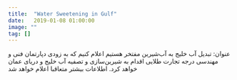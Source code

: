 ```yaml
---
title:  "Water Sweetening in Gulf" 
date:   2019-01-08 01:00:00
image: ""
tag: []
---
```

عنوان: تبدیل آب خلیج به آب‌شیرین
مفتخر هستیم اعلام کنیم که به زودی دپارتمان فنی و مهندسی درجه تجارت طلایی اقدام به شیرین‌سازی و تصفیه آب خلیج و دریای عمان خواهد کرد. اطلاعات بیشتر متعاقبا اعلام خواهد شد